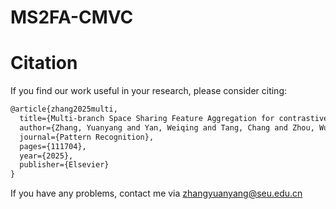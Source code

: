 # MS2FA-CMVC

# Citation

If you find our work useful in your research, please consider citing:

```latex
@article{zhang2025multi,
  title={Multi-branch Space Sharing Feature Aggregation for contrastive multi-view clustering},
  author={Zhang, Yuanyang and Yan, Weiqing and Tang, Chang and Zhou, Wujie and Jin, Jian},
  journal={Pattern Recognition},
  pages={111704},
  year={2025},
  publisher={Elsevier}
}
```

If you have any problems, contact me via zhangyuanyang@seu.edu.cn

